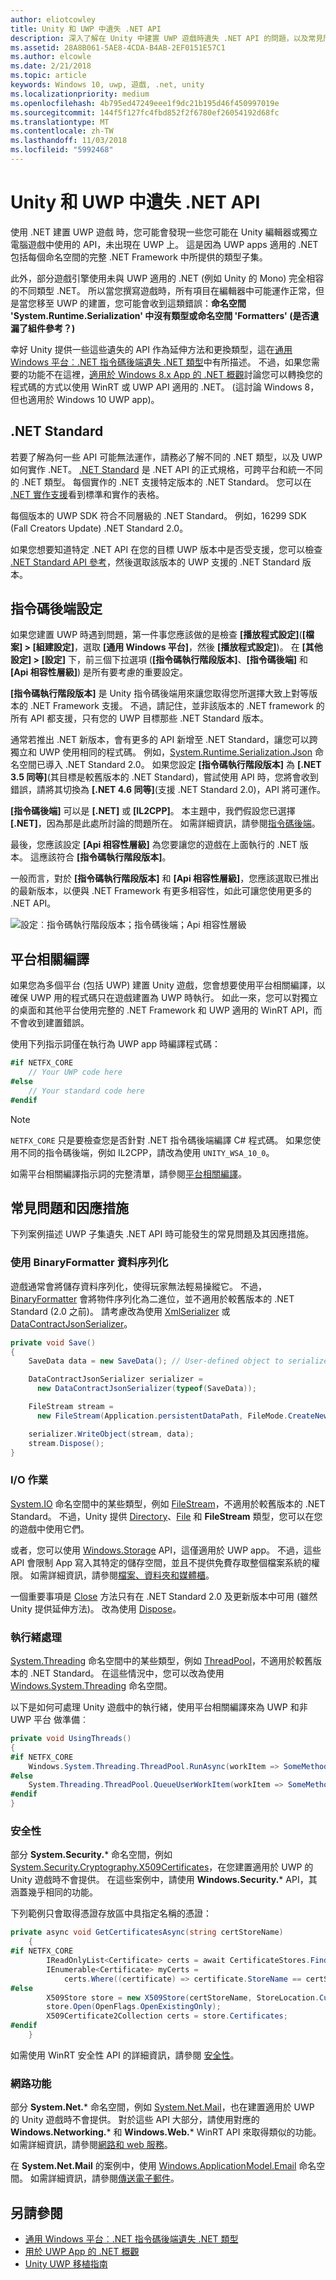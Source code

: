 ```yaml
---
author: eliotcowley
title: Unity 和 UWP 中遺失 .NET API
description: 深入了解在 Unity 中建置 UWP 遊戲時遺失 .NET API 的問題，以及常見問題的因應措施。
ms.assetid: 28A8B061-5AE8-4CDA-B4AB-2EF0151E57C1
ms.author: elcowle
ms.date: 2/21/2018
ms.topic: article
keywords: Windows 10, uwp, 遊戲, .net, unity
ms.localizationpriority: medium
ms.openlocfilehash: 4b795ed47249eee1f9dc21b195d46f450997019e
ms.sourcegitcommit: 144f5f127fc4fbd852f2f6780ef26054192d68fc
ms.translationtype: MT
ms.contentlocale: zh-TW
ms.lasthandoff: 11/03/2018
ms.locfileid: "5992468"
---
```

# <a name="missing-net-apis-in-unity-and-uwp"></a>Unity 和 UWP 中遺失 .NET API

使用 .NET 建置 UWP 遊戲 時，您可能會發現一些您可能在 Unity 編輯器或獨立電腦遊戲中使用的 API，未出現在 UWP 上。 這是因為 UWP apps 適用的 .NET 包括每個命名空間的完整 .NET Framework 中所提供的類型子集。

此外，部分遊戲引擎使用未與 UWP 適用的 .NET (例如 Unity 的 Mono) 完全相容的不同類型 .NET。 所以當您撰寫遊戲時，所有項目在編輯器中可能運作正常，但是當您移至 UWP 的建置，您可能會收到這類錯誤：**命名空間 'System.Runtime.Serialization' 中沒有類型或命名空間 'Formatters' (是否遺漏了組件參考？)**

幸好 Unity 提供一些這些遺失的 API 作為延伸方法和更換類型，這在[通用 Windows 平台︰.NET 指令碼後端遺失 .NET 類型](https://docs.unity3d.com/Manual/windowsstore-missingtypes.html)中有所描述。 不過，如果您需要的功能不在這裡，[適用於 Windows 8.x App 的 .NET 概觀](https://msdn.microsoft.com/library/windows/apps/br230302)討論您可以轉換您的程式碼的方式以使用 WinRT 或 UWP API 適用的 .NET。 (這討論 Windows 8，但也適用於 Windows 10 UWP app)。

## <a name="net-standard"></a>.NET Standard

若要了解為何一些 API 可能無法運作，請務必了解不同的 .NET 類型，以及 UWP 如何實作 .NET。 [.NET Standard](https://docs.microsoft.com/dotnet/standard/net-standard) 是 .NET API 的正式規格，可跨平台和統一不同的 .NET 類型。 每個實作的 .NET 支援特定版本的 .NET Standard。 您可以在 [.NET 實作支援](https://docs.microsoft.com/dotnet/standard/net-standard#net-implementation-support)看到標準和實作的表格。

每個版本的 UWP SDK 符合不同層級的 .NET Standard。 例如，16299 SDK (Fall Creators Update) .NET Standard 2.0。

如果您想要知道特定 .NET API 在您的目標 UWP 版本中是否受支援，您可以檢查 [.NET Standard API 參考](https://docs.microsoft.com/dotnet/api/index?view=netstandard-2.0)，然後選取該版本的 UWP 支援的 .NET Standard 版本。

## <a name="scripting-backend-configuration"></a>指令碼後端設定

如果您建置 UWP 時遇到問題，第一件事您應該做的是檢查 **\[播放程式設定\]**(**\[檔案\] > \[組建設定\]**，選取 **\[通用 Windows 平台\]**，然後 **\[播放程式設定\]**)。 在 **\[其他設定\] > \[設定\]** 下，前三個下拉選項 (**\[指令碼執行階段版本\]**、**\[指令碼後端\]** 和 **\[Api 相容性層級\]**) 是所有要考慮的重要設定。

**\[指令碼執行階段版本\]** 是 Unity 指令碼後端用來讓您取得您所選擇大致上對等版本的 .NET Framework 支援。 不過，請記住，並非該版本的 .NET framework 的所有 API 都支援，只有您的 UWP 目標那些 .NET Standard 版本。

通常若推出 .NET 新版本，會有更多的 API 新增至 .NET Standard，讓您可以跨獨立和 UWP 使用相同的程式碼。 例如，[System.Runtime.Serialization.Json](https://docs.microsoft.com/dotnet/api/system.runtime.serialization.json) 命名空間已導入 .NET Standard 2.0。 如果您設定 **\[指令碼執行階段版本\]** 為 **\[.NET 3.5 同等\]**(其目標是較舊版本的 .NET Standard)，嘗試使用 API 時，您將會收到錯誤，請將其切換為 **\[.NET 4.6 同等\]**(支援 .NET Standard 2.0)，API 將可運作。

**\[指令碼後端\]** 可以是 **\[.NET\]** 或 **\[IL2CPP\]**。 本主題中，我們假設您已選擇 **\[.NET\]**，因為那是此處所討論的問題所在。 如需詳細資訊，請參閱[指令碼後端](https://docs.unity3d.com/Manual/windowsstore-scriptingbackends.html)。

最後，您應該設定 **\[Api 相容性層級\]** 為您要讓您的遊戲在上面執行的 .NET 版本。 這應該符合 **\[指令碼執行階段版本\]**。

一般而言，對於 **\[指令碼執行階段版本\]** 和 **\[Api 相容性層級\]**，您應該選取已推出的最新版本，以便與 .NET Framework 有更多相容性，如此可讓您使用更多的 .NET API。

![設定︰指令碼執行階段版本；指令碼後端；Api 相容性層級](images/missing-dot-net-apis-in-unity-1.png)

## <a name="platform-dependent-compilation"></a>平台相關編譯

如果您為多個平台 (包括 UWP) 建置 Unity 遊戲，您會想要使用平台相關編譯，以確保 UWP 用的程式碼只在遊戲建置為 UWP 時執行。 如此一來，您可以對獨立的桌面和其他平台使用完整的 .NET Framework 和 UWP 適用的 WinRT API，而不會收到建置錯誤。

使用下列指示詞僅在執行為 UWP app 時編譯程式碼：

```csharp
#if NETFX_CORE
    // Your UWP code here
#else
    // Your standard code here
#endif
```

> [!NOTE]
> `NETFX_CORE` 只是要檢查您是否針對 .NET 指令碼後端編譯 C# 程式碼。 如果您使用不同的指令碼後端，例如 IL2CPP，請改為使用 `UNITY_WSA_10_0`。

如需平台相關編譯指示詞的完整清單，請參閱[平台相關編譯](https://docs.unity3d.com/Manual/PlatformDependentCompilation.html)。

## <a name="common-issues-and-workarounds"></a>常見問題和因應措施

下列案例描述 UWP 子集遺失 .NET API 時可能發生的常見問題及其因應措施。

### <a name="data-serialization-using-binaryformatter"></a>使用 BinaryFormatter 資料序列化

遊戲通常會將儲存資料序列化，使得玩家無法輕易操縱它。 不過，[BinaryFormatter](https://docs.microsoft.com/dotnet/api/system.runtime.serialization.formatters.binary.binaryformatter) 會將物件序列化為二進位，並不適用於較舊版本的 .NET Standard (2.0 之前)。 請考慮改為使用 [XmlSerializer](https://docs.microsoft.com/dotnet/api/system.xml.serialization.xmlserializer) 或 [DataContractJsonSerializer](https://docs.microsoft.com/dotnet/api/system.runtime.serialization.json.datacontractjsonserializer)。

```csharp
private void Save()
{
    SaveData data = new SaveData(); // User-defined object to serialize

    DataContractJsonSerializer serializer = 
      new DataContractJsonSerializer(typeof(SaveData));

    FileStream stream = 
      new FileStream(Application.persistentDataPath, FileMode.CreateNew);

    serializer.WriteObject(stream, data);
    stream.Dispose();
}
```

### <a name="io-operations"></a>I/O 作業

[System.IO](https://docs.microsoft.com/dotnet/api/system.io) 命名空間中的某些類型，例如 [FileStream](https://docs.microsoft.com/dotnet/api/system.io.filestream)，不適用於較舊版本的 .NET Standard。 不過，Unity 提供 [Directory](https://docs.microsoft.com/dotnet/api/system.io.directory)、[File](https://docs.microsoft.com/dotnet/api/system.io.file) 和 **FileStream** 類型，您可以在您的遊戲中使用它們。

或者，您可以使用 [Windows.Storage](https://docs.microsoft.com/uwp/api/Windows.Storage) API，這僅適用於 UWP app。 不過，這些 API 會限制 App 寫入其特定的儲存空間，並且不提供免費存取整個檔案系統的權限。 如需詳細資訊，請參閱[檔案、資料夾和媒體櫃](https://docs.microsoft.com/windows/uwp/files/)。

一個重要事項是 [Close](https://docs.microsoft.com/dotnet/api/system.io.stream.close) 方法只有在 .NET Standard 2.0 及更新版本中可用 (雖然 Unity 提供延伸方法)。 改為使用 [Dispose](https://docs.microsoft.com/dotnet/api/system.io.stream.dispose)。

### <a name="threading"></a>執行緒處理

[System.Threading](https://docs.microsoft.com/dotnet/api/system.threading) 命名空間中的某些類型，例如 [ThreadPool](https://docs.microsoft.com/dotnet/api/system.threading.threadpool)，不適用於較舊版本的 .NET Standard。 在這些情況中，您可以改為使用 [Windows.System.Threading](https://docs.microsoft.com/uwp/api/windows.system.threading) 命名空間。

以下是如何可處理 Unity 遊戲中的執行緒，使用平台相關編譯來為 UWP 和非 UWP 平台 做準備︰

```csharp
private void UsingThreads()
{
#if NETFX_CORE
    Windows.System.Threading.ThreadPool.RunAsync(workItem => SomeMethod());
#else
    System.Threading.ThreadPool.QueueUserWorkItem(workItem => SomeMethod());
#endif
}
```

### <a name="security"></a>安全性

部分 **System.Security.*** 命名空間，例如 [System.Security.Cryptography.X509Certificates](https://docs.microsoft.com/dotnet/api/system.security.cryptography.x509certificates?view=netstandard-2.0)，在您建置適用於 UWP 的 Unity 遊戲時不會提供。 在這些案例中，請使用 **Windows.Security.*** API，其涵蓋幾乎相同的功能。

下列範例只會取得憑證存放區中具指定名稱的憑證：

```cs
private async void GetCertificatesAsync(string certStoreName)
    {
#if NETFX_CORE
        IReadOnlyList<Certificate> certs = await CertificateStores.FindAllAsync();
        IEnumerable<Certificate> myCerts = 
            certs.Where((certificate) => certificate.StoreName == certStoreName);
#else
        X509Store store = new X509Store(certStoreName, StoreLocation.CurrentUser);
        store.Open(OpenFlags.OpenExistingOnly);
        X509Certificate2Collection certs = store.Certificates;
#endif
    }
```

如需使用 WinRT 安全性 API 的詳細資訊，請參閱 [安全性](https://docs.microsoft.com/windows/uwp/security/)。

### <a name="networking"></a>網路功能

部分 **System&period;Net.*** 命名空間，例如 [System.Net.Mail](https://docs.microsoft.com/dotnet/api/system.net.mail?view=netstandard-2.0)，也在建置適用於 UWP 的 Unity 遊戲時不會提供。 對於這些 API 大部分，請使用對應的 **Windows.Networking.*** 和 **Windows.Web.*** WinRT API 來取得類似的功能。 如需詳細資訊，請參閱[網路和 web 服務](https://docs.microsoft.com/windows/uwp/networking/)。

在 **System.Net.Mail** 的案例中，使用 [Windows.ApplicationModel.Email](https://docs.microsoft.com/uwp/api/windows.applicationmodel.email) 命名空間。 如需詳細資訊，請參閱[傳送電子郵件](https://docs.microsoft.com/windows/uwp/contacts-and-calendar/sending-email)。

## <a name="see-also"></a>另請參閱

* [通用 Windows 平台︰.NET 指令碼後端遺失 .NET 類型](https://docs.unity3d.com/Manual/windowsstore-missingtypes.html)
* [用於 UWP App 的 .NET 概觀](https://msdn.microsoft.com/library/windows/apps/br230302)
* [Unity UWP 移植指南](https://unity3d.com/partners/microsoft/porting-guides)